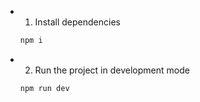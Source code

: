 - 1. Install dependencies
  ```bash
  npm i
  ```
- 2. Run the project in development mode
  ```bash
  npm run dev
  ```
